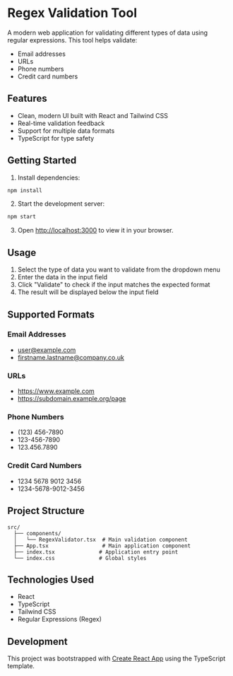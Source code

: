 # Regex Validation Tool

A modern web application for validating different types of data using regular expressions. This tool helps validate:

- Email addresses
- URLs
- Phone numbers
- Credit card numbers

## Features

- Clean, modern UI built with React and Tailwind CSS
- Real-time validation feedback
- Support for multiple data formats
- TypeScript for type safety

## Getting Started

1. Install dependencies:
```bash
npm install
```

2. Start the development server:
```bash
npm start
```

3. Open [http://localhost:3000](http://localhost:3000) to view it in your browser.

## Usage

1. Select the type of data you want to validate from the dropdown menu
2. Enter the data in the input field
3. Click "Validate" to check if the input matches the expected format
4. The result will be displayed below the input field

## Supported Formats

### Email Addresses
- user@example.com
- firstname.lastname@company.co.uk

### URLs
- https://www.example.com
- https://subdomain.example.org/page

### Phone Numbers
- (123) 456-7890
- 123-456-7890
- 123.456.7890

### Credit Card Numbers
- 1234 5678 9012 3456
- 1234-5678-9012-3456

## Project Structure

```
src/
  ├── components/
  │   └── RegexValidator.tsx  # Main validation component
  ├── App.tsx                 # Main application component
  ├── index.tsx              # Application entry point
  └── index.css              # Global styles
```

## Technologies Used

- React
- TypeScript
- Tailwind CSS
- Regular Expressions (Regex)

## Development

This project was bootstrapped with [Create React App](https://github.com/facebook/create-react-app) using the TypeScript template.
